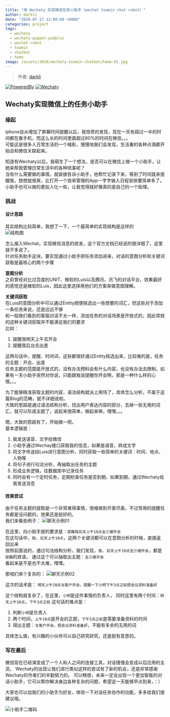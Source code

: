 ```yaml
---
title: "用 Wechaty 实现微信任务小助手（wechat teamin chat robot）"
author: darkli
date: "2020-07-17 12:00:00 +0800"
categories: project
tags:
  - wechaty
  - wechaty-puppet-padplus
  - wechat-robot
  - teamin
  - chatbot
  - home
image: /assets/2020/wechaty-teamin-chatbot/home-01.jpg
---
```


> 作者: [darkli](https://github.com/darkli)

[![PoweredBy](https://img.shields.io/badge/Powered%20By-Wechaty-green.svg#align=left&display=inline&height=20&margin=%5Bobject%20Object%5D&originHeight=20&originWidth=132&status=done&style=none&width=132)](https://github.com/chatie/wechaty)
[![Wechaty](https://img.shields.io/badge/Wechaty-%E5%BC%80%E6%BA%90%E6%BF%80%E5%8A%B1%E8%AE%A1%E5%88%92-green.svg#align=left&display=inline&height=20&margin=%5Bobject%20Object%5D&originHeight=20&originWidth=134&status=done&style=none&width=134)](https://github.com/juzibot/Welcome/wiki/Everything-about-Wechaty)

<!--more-->

## Wechaty实现微信上的任务小助手

### 缘起

iphone自从增加了屏幕时间提醒以后，我惊奇的发现，现在一天有超过一半的时间都在看手机，而这么长的时间里面超过80%的时间在微信。。。  
可能这是很多人日常生活的一个缩影，慢慢地我们会发现，生活重的各种点滴都开始会和微信关联起来。

知道有Wechaty以后，我萌生了一个想法，是否可以在微信上做一个小助手，让她来帮我管理日常生活中的各种琐事呢？  
当有什么需要做的事情，就直接告诉小助手，他帮忙记录下来，等到了时间就来提醒我，想想就很爽，比打开一个效率管理的App一字字输入日程安排要简单多了。  
小助手也可以做的更拟人化一些，让我觉得就好像真的是自己的一个助理。

### 挑战

#### 设计思路

其实结构比较简单，我想了一下，一个最简单的实现结构是这样的  
![结构图](/assets/2020/wechaty-teamin-chatbot/structure.png)

怎么接入Wechat，实现微信消息的收发，这个官方文档已经说的很详细了，这里就不多说了。  
针对任务助手这块，要实现通过小助手把任务添加进来，对话的意图分析和关键词获取是最核心的两个步骤

**意图分析**  
之前曾经对比过百度的UNIT、微软的Luis以及腾讯、讯飞的对话平台，效果最好的感觉还是微软的Luis，因此这里选择用他们的方案来做意图理解。

**关键词获取**  
在Luis的意图分析中可以通过Entity顺便挑选出一些想要的词汇，但这些对于添加一条任务来说，还是远远不够  
和一般我们看到的客服对话不太一样，添加任务的对话场景是开放式的，因此常规的这种关键词获取并不能满足我们的要求  
比如：

1. 提醒我明天上午去开会
2. 提醒我后台去出差

这两句话中，提醒、时间词，这些都很好通过Entity挑选出来，比较难的是，任务的主题：开会、出差  
任务主题的范围是开放式的，没有办法预料会有什么内容，也没有办法去限制，如果有一天小助手突然对你说，只能跟我说提醒你开会啊，那是一种什么样的心情。。。  

为了能够精准获取主题的内容，语法结构就派上用场了，具体怎么分析，不属于这篇Blog的范畴，就不详细说啦。  
大致的思路是通过语法结构分析，找出用户表达内容的部分，去掉一些无用的词汇，就可以形成主题了，说起来很简单，做起来嘛，嘿嘿。。。

嗯，大致的思路有了，开始搞一把。  
基本逻辑是：

1. 我发送语音、文字给微信
2. 小助手通过Wechay接口获取我的信息，如果是语音，转成文字
3. 将文字传送给Luis进行意图分析，同时获取一些简单的关键词：时间、地点、人物等
4. 将句子进行句法分析，再抽取出任务的主题
5. 形成业务逻辑，往数据库中记录任务
6. 同时会有一个定时任务，定期检查任务是否到期，如果到期，通过Wechaty给我发送消息

#### 效果尝试

由于任务主题的提取是一个非常难得事情，很难做到尽善尽美，不过常用的提醒任务都是没问题的，效果还是挺好的。  
我们来看些例子：
![聊天示例01](/assets/2020/wechaty-teamin-chatbot/chat-01.jpg)

在这里，向小助手提的要求是：`提醒我后天上午10点去三楼开会`  
在这句话中，`我`、`后天上午10点`，这两个关键词都可以在意图分析的时候，直接返回出来  
按照前面说的，通过句法结构分析，我们发现，`我`、`后天上午10点去三楼开会`，都是`提醒`的宾语，
通过这个可以抽取出主题：`去三楼开会`  
看起来是不是也不太难，嘿嘿。  

那咱们来个复杂的：
![聊天示例02](/assets/2020/wechaty-teamin-chatbot/chat-02.jpg)

这次的话术是：
`明天上午10点与客户开会，提醒一下小明下午3点之前把会议资料准备好`  

这个结构就复杂了，在这里，`小明`是这件事情的负责人，
同时这里有两个时间：`明天上午10点`，`下午3点之前`
这句话的难点是：

1. 判断`小明`是负责人
2. 两个时间，`上午10点`是开会的正题，`下午3点之前`是需要准备资料的时间
3. 得出主题：`与客户开会，把会议资料准备好`，不能有多余的无用的词

具体怎么做，有兴趣的小伙伴可以自己研究研究，还是挺有意思的。

### 写在最后

微信现在已经演变成了一个人和人之间的连接工具，对话慢慢会变成以后应用的主流，
Wechaty的出现让我们进行类似这样的尝试有了新的机会，还是非常感谢Wechaty的作者们的辛勤努力的。
可以畅想，未来一定会出现一个更加智能的对话小助手，它可以帮你解决身边各种复杂的问题，希望这一天能够早点到来，：）

大家也可以加我们的小助手为好友，体验一下对话任务协作的功能，多多给我们提建议哦。  

![小助手二维码](/assets/2020/wechaty-teamin-chatbot/teamin-assistant.png)
